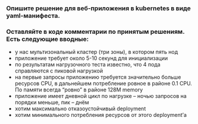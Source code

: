 ### Опишите решение для веб-приложения в kubernetes в виде yaml-манифеста. 
### Оставляйте в коде комментарии по принятым решениям. Есть следующие вводные:

+ у нас мультизональный кластер (три зоны), в котором пять нод
+ приложение требует около 5-10 секунд для инициализации
+ по результатам нагрузочного теста известно, что 4 пода справляются с пиковой нагрузкой
+ на первые запросы приложению требуется значительно больше ресурсов CPU, в дальнейшем потребление ровное в районе 0.1 CPU. По памяти всегда “ровно” в районе 128M memory
+ приложение имеет дневной цикл по нагрузке – ночью запросов на порядки меньше, пик – днём
+ хотим максимально отказоустойчивый deployment
+ хотим минимального потребления ресурсов от этого deployment’а

